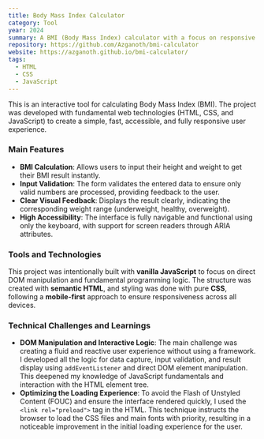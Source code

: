 ```yaml
---
title: Body Mass Index Calculator
category: Tool
year: 2024
summary: A BMI (Body Mass Index) calculator with a focus on responsive design and accessibility.
repository: https://github.com/Azganoth/bmi-calculator
website: https://azganoth.github.io/bmi-calculator/
tags:
  - HTML
  - CSS
  - JavaScript
---
```


This is an interactive tool for calculating Body Mass Index (BMI). The project was developed with fundamental web technologies (HTML, CSS, and JavaScript) to create a simple, fast, accessible, and fully responsive user experience.

### Main Features

- **BMI Calculation**: Allows users to input their height and weight to get their BMI result instantly.
- **Input Validation**: The form validates the entered data to ensure only valid numbers are processed, providing feedback to the user.
- **Clear Visual Feedback**: Displays the result clearly, indicating the corresponding weight range (underweight, healthy, overweight).
- **High Accessibility**: The interface is fully navigable and functional using only the keyboard, with support for screen readers through ARIA attributes.

### Tools and Technologies

This project was intentionally built with **vanilla JavaScript** to focus on direct DOM manipulation and fundamental programming logic. The structure was created with **semantic HTML**, and styling was done with pure **CSS**, following a **mobile-first** approach to ensure responsiveness across all devices.

### Technical Challenges and Learnings

- **DOM Manipulation and Interactive Logic**: The main challenge was creating a fluid and reactive user experience without using a framework. I developed all the logic for data capture, input validation, and result display using `addEventListener` and direct DOM element manipulation. This deepened my knowledge of JavaScript fundamentals and interaction with the HTML element tree.
- **Optimizing the Loading Experience**: To avoid the Flash of Unstyled Content (FOUC) and ensure the interface rendered quickly, I used the `<link rel="preload">` tag in the HTML. This technique instructs the browser to load the CSS files and main fonts with priority, resulting in a noticeable improvement in the initial loading experience for the user.
